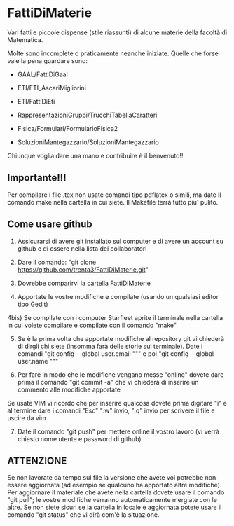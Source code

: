 # FattiDiMaterie
Vari fatti e piccole dispense (stile riassunti) di alcune materie della facoltà di Matematica.

Molte sono incomplete o praticamente neanche iniziate.
Quelle che forse vale la pena guardare sono:

* GAAL/FattiDiGaal
  
* ETI/ETI_AscariMigliorini

* ETI/FattiDiEti

* RappresentazioniGruppi/TrucchiTabellaCaratteri

* Fisica/Formulari/FormularioFisica2

* SoluzioniMantegazzario/SoluzioniMantegazzario

Chiunque voglia dare una mano e contribuire è il benvenuto!!

## Importante!!!
Per compilare i file .tex non usate comandi tipo pdflatex o simili, ma date il comando make nella cartella in cui siete. Il Makefile terrà tutto piu' pulito.

## Come usare github

1) Assicurarsi di avere git installato sul computer e di avere un account su github e di essere nella lista dei collaboratori

2) Dare il comando: "git clone https://github.com/trenta3/FattiDiMaterie.git"

3) Dovrebbe comparirvi la cartella FattiDiMaterie

4) Apportate le vostre modifiche e compilate (usando un qualsiasi editor tipo Gedit)

4bis) Se compilate con i computer Starfleet aprite il terminale nella cartella in cui volete compilare e compilate con il comando "make"

5) Se è la prima volta che apportate modifiche al repository git vi chiederà di dirgli chi siete (insomma farà delle storie sul terminale). Date i comandi "git config --global user.email "<Vostra mail con cui siete iscritti a GitHub>"" e poi "git config --global user.name "<Vostro username su GitHub>""

6) Per fare in modo che le modifiche vengano messe "online" dovete dare prima il comando "git commit -a" che vi chiederà di inserire un commento alle modifiche apportate

Se usate VIM vi ricordo che per inserire qualcosa dovete prima digitare "i" e al termine dare i comandi "Esc" ":w" invio, ":q" invio per scrivere il file e uscire da vim

7) Date il comando "git push" per mettere online il vostro lavoro (vi verrà chiesto nome utente e password di github)

## ATTENZIONE
Se non lavorate da tempo sul file la versione che avete voi potrebbe non essere aggiornata (ad esempio se qualcuno ha apportato altre modifiche). Per aggiornare il materiale che avete nella cartella dovete usare il comando "git pull"; le vostre modifiche verranno automaticamente mergiate con le altre.
Se non siete sicuri se la cartella in locale è aggiornata potete usare il comando "git status" che vi dirà com'è la situazione.

